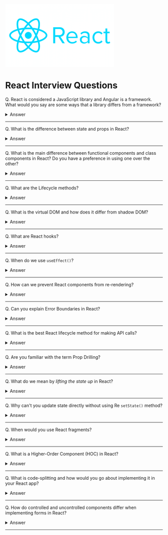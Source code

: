 ![React logo](images/logos/logo-react.png)

# React Interview Questions

Q. React is considered a JavaScript library and Angular is a framework. What would you say are some ways that a library differs from a framework?

<details><summary>Answer</summary>

A framework integrates your code and data into its own control flow, whereas a library provides a repository of code or data for you to integrate into your own control flow. Your application works inside a framework, but a library works within your application.

</details>

---

Q. What is the difference between state and props in React?

<details><summary>Answer</summary>

Props are variables passed to a React component by its parent component. State on the other hand is variables directly initialized and managed by the component itself. A component *cannot* change its props, but it can change its state.

</details>

---

Q. What is the main difference between functional components and class components in React? Do you have a preference in using one over the other?

<details><summary>Answer</summary>

A functional component is a plain JavaScript function that returns JSX. A class component is a JavaScript class that extends React.Component and returns JSX inside a render method.

</details>

---

Q. What are the Lifecycle methods?

<details><summary>Answer</summary>

Each component in React has a lifecycle which you can monitor and manipulate during its three main phases. You can think of the phases as the component going through a cycle of birth, growth, and death. The three phases are called Mounting, Updating, and Unmounting.

**Mounting** means creating an instance of a component and inserting it into the DOM. The most commonly used methods associated with this phase are `constructor()`, `render()`, and `componentDidMount()`.

**Updating** takes place whenever a component is updated (i.e. there is a change in its state or prop). The most commonly used methods associated with this phase are `render()` and `componentDidUpdate()`.

**Unmounting** is when a component is being removed from the DOM. The only built-in method associated with this phase is `componentWillUnmount()`.

![image](images/007.png)

</details>

---

Q. What is the virtual DOM and how does it differ from shadow DOM?

<details><summary>Answer</summary>

**Virtual DOM**: In React, for every DOM object, there is a corresponding "virtual DOM object." A virtual DOM object is a representation of a DOM object, like a lightweight copy. Manipulating the DOM is slow. Manipulating the virtual DOM is much faster, because nothing gets drawn on screen. Once the virtual DOM has updated, then React compares the virtual DOM with a virtual DOM snapshot that was taken right before the update. By comparing the new virtual DOM with a pre-update version, React figures out exactly which virtual DOM objects have changed. This process is called "*diffing*." Once React knows which virtual DOM objects have changed, then it updates those objects, and only those objects, on the real DOM.

**Shadow DOM**: The shadow DOM is a way of encapsulating the implementation of web components. Using the shadow DOM, you can hide the implementation details of a web component from the regular DOM tree. The isolated scope provided by the shadow DOM results in performance benefits. By isolating the CSS properties for a custom web component, the browser can more accurately determine what needs to be updated when the DOM is manipulated.

**Shadow DOM vs. Virtual DOM**: While the shadow DOM and virtual DOM are similar in their creation of separate DOM instances, they are fundamentally different. The virtual DOM creates an additional DOM. The shadow DOM simply hides implementation details and provides an isolated scope for web components.

</details>

---

Q. What are React hooks?

<details><summary>Answer</summary>

Hooks are functions that let us "hook into" React state and lifecycle features from function components. Hooks don't work inside classes — they let us use React without classes. Before hooks, we could not use state or lifecycle methods in functional components.

</details>

---

Q. When do we use `useEffect()`?

<details><summary>Answer</summary>

Data fetching, DOM manipulation, subscriptions, timers, logging, and other side effects are not allowed inside the main body of a function component. Instead, we can use `useEffect()`.

By default, effects run after every completed render, but you can choose to fire them only when certain values have changed.

</details>

---

Q. How can we prevent React components from re-rendering?

<details><summary>Answer</summary>

There are three common ways to achieve this:

1. By using the `shouldComponentUpdate()` lifecycle method. This method returns true if the component should re-render and false otherwise.
2. By extending the `React.PureComponent` class. This class does a shallow comparison of current props/state with previous props/state. So if the component receives the same props/state as the last render, it won't trigger a re-render.
3. By using `React.memo` if we are working within a functional component. React.memo is equivalent to PureComponent, but it only compares props.

</details>

---

Q. Can you explain Error Boundaries in React?

<details><summary>Answer</summary>

Error boundaries are React components that catch JavaScript errors anywhere in their child component tree, log those errors, and display a fallback UI instead of the component tree that crashed. Error boundaries catch errors during rendering, in lifecycle methods, and in constructors of the whole tree below them.

A class component becomes an error boundary if it defines either (or both) of the lifecycle methods `static getDerivedStateFromError()` or `componentDidCatch()`. Use `static getDerivedStateFromError()` to render a fallback UI after an error has been thrown. Use `componentDidCatch()` to log error information.

Note that error boundaries only catch errors in the components below them in the tree. An error boundary can't catch an error within itself. Only class components can be error boundaries.

</details>

---

Q. What is the best React lifecycle method for making API calls?

<details><summary>Answer</summary>

The `componentDidMount()` method whose job is ensuring that the component is ready.

</details>

---

Q. Are you familiar with the term Prop Drilling?

<details><summary>Answer</summary>

Prop Drilling is the process by which you pass data from one part of the React Component tree to another by going through other parts that do not need the data but only help in passing it around. Essentially you add a prop or event handler in a component way down the hierarchy and you're forced to add it to every parent component as well.

</details>

---

Q. What do we mean by *lifting the state up* in React?

<details><summary>Answer</summary>

Often there will be a need to share state between different components. The common approach to share state between two components is to move the state to common parent of the two components. This approach is called "lifting the state up".

</details>

---

Q. Why can't you update state directly without using Re `setState()` method?

<details><summary>Answer</summary>

Mutating the state without using `setState()` can lead to bugs and affect performance. In addition, the component may not be able to detect the change in the state object and therefore not re-render.

</details>

---

Q. When would you use React fragments?

<details><summary>Answer</summary>

A common pattern in React is for a component to return multiple elements. Fragments let you group a list of children without adding extra nodes to the DOM. Fragments are not rendered to the DOM so they can be used where you would normally use a wrapper div and eliminate the need to add extra tags or wrapper div tags.

```js
render() {
  return (
    <React.Fragment>
      <ChildA />
      <ChildB />
      <ChildC />
    </React.Fragment>
  );
}
```

</details>

---

Q. What is a Higher-Order Component (HOC) in React?

<details><summary>Answer</summary>

A higher-order component is a function that takes a component and returns a new component. Whereas a component transforms props into UI, a higher-order component transforms a component into another component. A HOC doesn't modify the input component. Rather, it wraps the original component in a container component.

</details>

---

Q. What is code-splitting and how would you go about implementing it in your React app?

<details><summary>Answer</summary>

Code-splitting is a performance improvement technique to keep bundles (i.e. imported and merged files) from getting too large. It allows us to "lazy-load" only that things that are currently needed by the user and avoid loading code that the user may never need.

One of the ways to incorporate code-splitting into our app is through dynamic imports.

</details>

---

Q. How do controlled and uncontrolled components differ when implementing forms in React?

<details><summary>Answer</summary>

In a controlled component, form data is handled by a React component. In an uncontrolled components data is handled by the DOM itself.

Since an uncontrolled component keeps the source of truth in the DOM, it is sometimes easier to integrate React and non-React code when using uncontrolled components. It can also be slightly less code if we want to be quick and dirty. Otherwise, it is recommended to use controlled components.

</details>

---
